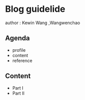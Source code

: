 # Blog guidelide
  author : Kewin Wang ,Wangwenchao

## Agenda
  - profile
  - content
  - reference

## Content

  - Part I
  - Part II

